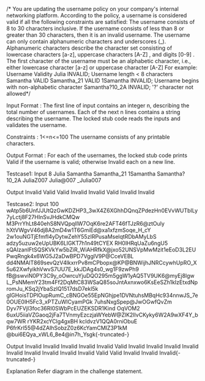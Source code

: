 /* You are updating the username policy on your company's internal networking platform. According to the policy, a username is considered valid if all the following
constraints are satisfied:
The username consists of 8 to 30 characters inclusive. If the username consists of less than 8 or greater than 30 characters, then it is an invalid username.
The username can only contain alphanumeric characters and underscores (_). Alphanumeric characters describe the character set consisting of lowercase characters [a-z],
uppercase characters [A-Z] , and digits [0-9] .
The first character of the username must be an alphabetic character, i.e., either lowercase character [a-z] or uppercase character [A-Z]
For example:
Username            	Validity
Julia                 INVALID; Username length < 8 characters
Samantha              VALID
Samantha_21           VALID
1Samantha             INVALID; Username begins with non-alphabetic character
Samantha?10_2A        INVALID; '?' character not allowed*/

Input Format :
The first line of input contains an integer n, describing the total number of usernames. Each of the next n lines contains a string describing the username.
The locked stub code reads the inputs and validates the username.

Constraints : 
1<=n<=100
The username consists of any printable characters.

Output Format :
For each of the usernames, the locked stub code prints Valid if the username is valid; otherwise Invalid each on a new line.

Testcase1:
Input
8
Julia
Samantha
Samantha_21
1Samantha
Samantha?10_2A
JuliaZ007
Julia@007
_Julia007

Output
Invalid
Valid
Valid
Invalid
Invalid
Valid
Invalid
Invalid

Testcase2:
Input
100
wAtp5b6UnfJJUtQzGwKDZHP3_3wX4Z6XGhhDQnqZPdezHn0EVvWUTbILy7yLctj8F27HInSvJHdkCMQw
M3PrrYhLt840ehS8NVQpqIlW7OqK6re2AFT46fTJzR6@ztOuly
hXtVWgvV46dj8A2mD4w1T6GmiEd@xa1xfzmSoqe_H_cY
2w1ouNGTjEfmfI4yDytwZehY55zIRPusaMselqtRDbAMyLbS
adzy5uzuw2eUpUBK6LIGKT7h1n49tCYEX
RH0lHRqUaZu6ngU5
sQAIzanIFtSQSKVkYw5bZiR_WiAHRfkX@jxo52UNSVpMwMzit1eEoD3L2EUPwqRngk4x6WG5J2aDwBPD7VgglV9P@CceVEBL
dd4NMAlT869sevQzV4lkxrrPv8mCPbopx@KP@BNWijhJNRCcywhUpRO_X5u62XwfyikhVwvS7UU7E_kkJDAg4s0_wg1F9zwPh9
fB@swviN0PY3C9y_oOwrcuYjuDQO295m5ggW1yAQ5TV9UK6@myEj8lgw
L_PsNMemY23tm4Ff2DqMtC83WSaQ85soJntAxnxwo6KsEeSZh1kIzEtxdNpromJu_KSq2jYbaSzIQ1517dsD7ekl5k
gIGHoisTDPlOupRumC_cBNGOe55EpNGhjpe1DVNtuhsMBqHc934nnwJS_7e0OUE0lH5Fc3_xPTZuWICyamPGk
7uhsNxgSpep@JwOGwfQvZm
Dyv7FVjI3foc36RI0SWbPcEUZEKSDR1Kind
OqVOM2
6uxU5iiaVZGaoq2jFa7TVnmyEzczjaWYebW@ZlK2lIvCKyky6W2A9wXF4Y_bqw7WR
rYKR2xcYClg4gxBH
kcIdvzV1QQA0rniObuE
P6frKrl55@4dZAIhSobzZ0z6KcYamCMIZ3P1kM
@bui6EQya_xWL6_8e4@in7h_Ysgk{-truncated-}

Output
Invalid
Invalid
Invalid
Invalid
Invalid
Valid
Invalid
Invalid
Invalid
Invalid
Invalid
Invalid
Invalid
Invalid
Invalid
Valid
Valid
Invalid
Invalid
Invalid{-truncated-}

Explanation 
Refer diagram in the challenge statement.
